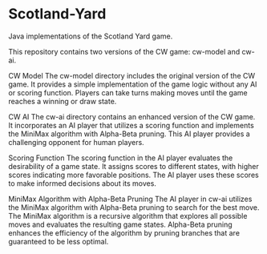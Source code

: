 # Scotland-Yard

Java implementations of the Scotland Yard game. 

This repository contains two versions of the CW game: cw-model and cw-ai.

CW Model
The cw-model directory includes the original version of the CW game. It provides a simple implementation of the game logic without any AI or scoring function. Players can take turns making moves until the game reaches a winning or draw state.

CW AI
The cw-ai directory contains an enhanced version of the CW game. It incorporates an AI player that utilizes a scoring function and implements the MiniMax algorithm with Alpha-Beta pruning. This AI player provides a challenging opponent for human players.

Scoring Function
The scoring function in the AI player evaluates the desirability of a game state. It assigns scores to different states, with higher scores indicating more favorable positions. The AI player uses these scores to make informed decisions about its moves.

MiniMax Algorithm with Alpha-Beta Pruning
The AI player in cw-ai utilizes the MiniMax algorithm with Alpha-Beta pruning to search for the best move. The MiniMax algorithm is a recursive algorithm that explores all possible moves and evaluates the resulting game states. Alpha-Beta pruning enhances the efficiency of the algorithm by pruning branches that are guaranteed to be less optimal.
